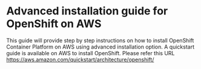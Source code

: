 # Advanced installation guide for OpenShift on AWS
This guide will provide step by step instructions on how to install OpenShift Container Platform on AWS using advanced installation option. 
A quickstart guide is available on AWS to install OpenShift. Please refer this URL https://aws.amazon.com/quickstart/architecture/openshift/
